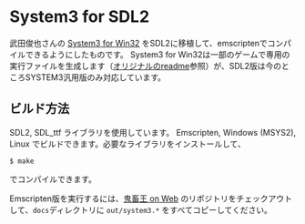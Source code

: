 # System3 for SDL2

武田俊也さんの [System3 for Win32](http://takeda-toshiya.my.coocan.jp/alice/) をSDL2に移植して、emscriptenでコンパイルできるようにしたものです。
System3 for Win32は一部のゲームで専用の実行ファイルを生成します（[オリジナルのreadme](https://github.com/kichikuou/system3-sdl2/blob/master/readme.txt)参照）が、SDL2版は今のところSYSTEM3汎用版のみ対応しています。

## ビルド方法

SDL2, SDL_ttf ライブラリを使用しています。
Emscripten, Windows (MSYS2), Linux でビルドできます。必要なライブラリをインストールして、

    $ make

でコンパイルできます。

Emscripten版を実行するには、[鬼畜王 on Web](https://kichikuou.github.io/web/) のリポジトリをチェックアウトして、`docs`ディレクトリに `out/system3.*` をすべてコピーしてください。
